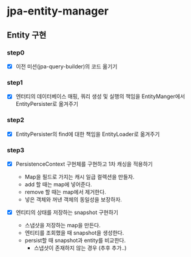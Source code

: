 # jpa-entity-manager

## Entity 구현

### step0

- [x] 이전 미션(jpa-query-builder)의 코드 옮기기

### step1

- [x] 엔터티의 데이터베이스 매핑, 쿼리 생성 및 실행의 책임을 EntityManger에서 EntityPersister로 옮겨주기

### step2

- [x] EntityPersister의 find에 대한 책임을 EntityLoader로 옮겨주기

### step3

- [x] PersistenceContext 구현체를 구현하고 1차 캐싱을 적용하기
  - Map을 필드로 가지는 캐시 일급 컬렉션을 만들자.
  - add 할 때는 map에 넣어준다.
  - remove 할 때는 map에서 제거한다.
  - 넣은 객체와 꺼낸 객체의 동일성을 보장하자.

- [x] 엔티티의 상태를 저장하는 snapshot 구현하기
  - 스냅샷을 저장하는 map을 만든다.
  - 엔티티를 조회했을 때 snapshot을 생성한다.
  - persist할 때 snapshot과 entity를 비교한다.
    - 스냅샷이 존재하지 않는 경우 (추후 추가..)
